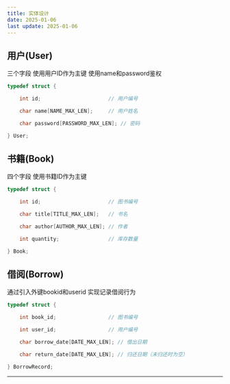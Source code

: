```yaml
---
title: 实体设计
date: 2025-01-06
last update: 2025-01-06
---
```

## 用户(User)
三个字段
使用用户ID作为主键
使用name和password鉴权
```C
typedef struct {

    int id;                      // 用户编号

    char name[NAME_MAX_LEN];     // 用户姓名

    char password[PASSWORD_MAX_LEN]; // 密码

} User;
```

## 书籍(Book)
四个字段
使用书籍ID作为主键

```C
typedef struct {

    int id;                      // 图书编号

    char title[TITLE_MAX_LEN];   // 书名

    char author[AUTHOR_MAX_LEN]; // 作者

    int quantity;                // 库存数量

} Book;
```

## 借阅(Borrow)
通过引入外键bookid和userid
实现记录借阅行为

```C
typedef struct {

    int book_id;                 // 图书编号

    int user_id;                 // 用户编号

    char borrow_date[DATE_MAX_LEN]; // 借出日期

    char return_date[DATE_MAX_LEN]; // 归还日期（未归还时为空）

} BorrowRecord;
```

---
